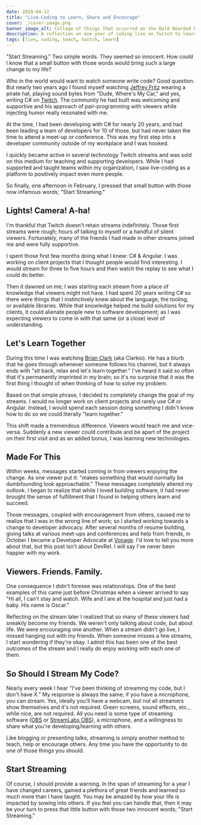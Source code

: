 ```yaml
---
date: 2020-04-12
title: "Live-Coding to Learn, Share and Encourage"
cover: ./cover-image.png
banner_image_alt: Collage of things that occurred on the Bald Bearded Builder stream on Twitch.
description: A reflection on one year of coding live on Twitch to learn new technologies, share what I know, and encourage others to grow personally & professionally.
tags: [live, coding, teach, twitch, learn]
---
```


"Start Streaming." Two simple words. They seemed so innocent. How could I know that a small button with those words would bring such a large change to my life?

Who in the world would want to watch someone write code? Good question. But nearly two years ago I found myself watching [Jeffrey Fritz](https://jeffreyfritz.com/) wearing a pirate hat, playing sound bytes from "Dude, Where's My Car," and yes, writing C# on [Twitch](https://twitch.tv/csharpfritz). The community he had built was welcoming and supportive and his approach of pair-programming with viewers while injecting humor really resonated with me.

At the time, I had been developing with C# for nearly 20 years, and had been leading a team of developers for 10 of those, but had never taken the time to attend a meet-up or conference. This was my first step into a developer community outside of my workplace and I was hooked.

I quickly became active in several technology Twitch streams and was sold on this medium for teaching and supporting developers. While I had supported and taught teams within my organization, I saw live-coding as a platform to positively impact even more people.

So finally, one afternoon in February, I pressed that small button with those now infamous words; "Start Streaming."

<!--more-->

## Lights! Camera! A-ha!

I'm thankful that Twitch doesn't retain streams indefinitely. Those first streams were rough; hours of talking to myself or a handful of silent viewers. Fortunately, many of the friends I had made in other streams joined me and were fully supportive.

I spent those first few months doing what I knew: C# & Angular. I was working on client projects that I thought people would find interesting. I would stream for three to five hours and then watch the replay to see what I could do better.

Then it dawned on me; I was starting each stream from a place of knowledge that viewers might not have. I had spent 20 years writing C# so there were things that I instinctively knew about the language, the tooling, or available libraries. While that knowledge helped me build solutions for my clients, it could alienate people new to software development; as I was expecting viewers to come in with that same (or a close) level of understanding.

## Let's Learn Together

During this time I was watching [Brian Clark](https://twitch.tv/clarkio) (aka Clarkio). He has a blurb that he goes through whenever someone follows his channel, but it always ends with "sit back, relax and let's learn together." I've heard it said so often that it's permanently imprinted in my brain; so it's no surprise that it was the first thing I thought of when thinking of how to solve my problem.

Based on that simple phrase, I decided to completely change the goal of my streams. I would no longer work on client projects and rarely use C# or Angular. Instead, I would spend each session doing something I didn't know how to do so we could literally "learn together."

This shift made a tremendous difference. Viewers would teach me and vice-versa. Suddenly a new viewer could contribute and be apart of the project on their first visit and as an added bonus, I was learning new technologies.

## Made For This

Within weeks, messages started coming in from viewers enjoying the change. As one viewer put it: "makes something that would normally be dumbfounding look approachable." These messages completely altered my outlook.  I began to realize that while I loved building software, it had never brought the sense of fulfillment that I found in helping others learn and succeed.

Those messages, coupled with encouragement from others, caused me to realize that I was in the wrong line of work; so I started working towards a change to developer advocacy. After several months of resume building, giving talks at various meet-ups and conferences and help from friends, in October I became a Developer Advocate at [Vonage](https://vonage.com). I'd love to tell you more about that, but this post isn't about DevRel. I will say I've never been happier with my work.

## Viewers. Friends. Family.

One consequence I didn't foresee was relationships. One of the best examples of this came just before Christmas when a viewer arrived to say "Hi all, I can't stay and watch. Wife and I are at the hospital and just had a baby. His name is Oscar." 

Reflecting on the stream later I realized that so many of these viewers had sneakily become my friends. We weren't only talking about code, but about life.  We were encouraging one another.  When a stream didn't go live, I missed hanging out with my friends.  When someone misses a few streams, I start wondering if they're okay. I admit this has been one of the best outcomes of the stream and I really do enjoy working with each one of them.

## So Should I Stream My Code?

Nearly every week I hear "I've been thinking of streaming my code, but I don't have X."  My response is always the same; if you have a microphone, you can stream. Yes, ideally you'll have a webcam, but not all streamers show themselves and it's not required. Green screens, sound effects, etc., while nice, are not required. All you need is some type of streaming software ([OBS](https://obsproject.com/) or [StreamLabs OBS](https://streamlabs.com/streamlabs-obs)), a microphone, and a willingness to share what you're developing/learning with others. 

Like blogging or presenting talks, streaming is simply another method to teach, help or encourage others. Any time you have the opportunity to do one of those things you should.

## Start Streaming

Of course, I should provide a warning. In the span of streaming for a year I have changed careers, gained a plethora of great friends and learned so much more than I have taught. You may be amazed by how your life is impacted by sowing into others.  If you feel you can handle that, then it may be your turn to press that little button with those two innocent words; "Start Streaming." 